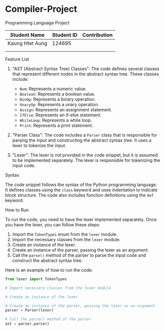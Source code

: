 # Compiler-Project
Programming Language Project

|   Student Name  | Student ID | Contribution |
| --------------- | ---------- | ------------ |
| Kaung Htet Aung |   124695   |              |
|                 |            |              |
|                 |            |              |





Feature List

1. "AST (Abstract Syntax Tree) Classes": The code defines several classes that represent different nodes in the abstract syntax tree. These classes include:
   - `Num`: Represents a numeric value.
   - `Boolean`: Represents a boolean value.
   - `BinOp`: Represents a binary operation.
   - `UnaryOp`: Represents a unary operation.
   - `Assign`: Represents an assignment statement.
   - `IfElse`: Represents an if-else statement.
   - `WhileLoop`: Represents a while loop.
   - `Print`: Represents a print statement.

2. "Parser Class": The code includes a `Parser` class that is responsible for parsing the input and constructing the abstract syntax tree. It uses a lexer to tokenize the input.

3. "Lexer": The lexer is not provided in the code snippet, but it is assumed to be implemented separately. The lexer is responsible for tokenizing the input code.

Syntax

The code snippet follows the syntax of the Python programming language. It defines classes using the `class` keyword and uses indentation to indicate block structure. The code also includes function definitions using the `def` keyword.

How to Run

To run the code, you need to have the lexer implemented separately. Once you have the lexer, you can follow these steps:

1. Import the `TokenTypes` enum from the `lexer` module.
2. Import the necessary classes from the `lexer` module.
3. Create an instance of the lexer.
4. Create an instance of the parser, passing the lexer as an argument.
5. Call the `parse()` method of the parser to parse the input code and construct the abstract syntax tree.

Here is an example of how to run the code:

```python
from lexer import TokenTypes

# Import necessary classes from the lexer module

# Create an instance of the lexer

# Create an instance of the parser, passing the lexer as an argument
parser = Parser(lexer)

# Call the parse() method of the parser
ast = parser.parse()
```
